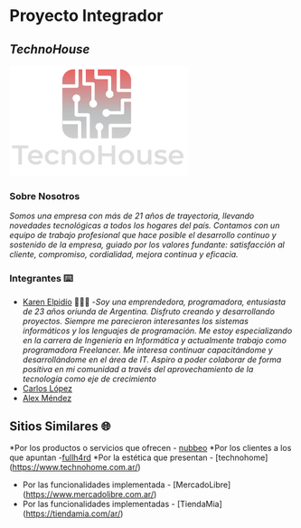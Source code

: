 # Proyecto Integrador  
## ***TechnoHouse*** 
 ![Alt Text](https://raw.githubusercontent.com/Alexus167/grupo_2_technoHouse/main/Logo_.png)

###  Sobre  Nosotros
_Somos una empresa con más de 21 años de trayectoria, llevando novedades tecnológicas a todos los hogares del país. Contamos con un equipo de trabajo profesional que hace posible el desarrollo continuo y sostenido de la empresa, guiado por los valores fundante: satisfacción al cliente, compromiso, cordialidad, mejora continua y eficacia._

### Integrantes  ⌨️ 
- [Karen Elpidío](https://github.com/KarenElpidio) 👩🏾‍💻
-_Soy una emprendedora, programadora, entusiasta de 23 años oriunda de Argentina. Disfruto creando y desarrollando proyectos. Siempre me parecieron interesantes los sistemas informáticos y los lenguajes de programación. Me estoy especializando en la carrera de Ingeniería en Informática y actualmente trabajo como programadora Freelancer.
Me interesa continuar capacitándome y desarrollándome en el área de IT. Aspiro a poder colaborar de forma positiva en mi comunidad a través del aprovechamiento de la tecnología como eje de crecimiento_
- [Carlos López](https://github.com/karlos2312)
- [Alex Méndez](https://github.com/Alexus167)

##  Sitios Similares  🌐
    
*Por los productos o servicios que ofrecen - [nubbeo](https://www.nubbeo.com.ar/)
*Por los clientes a los que apuntan -[fullh4rd](https://www.fullh4rd.com.ar/)
*Por la estética que presentan - [technohome] (https://www.technohome.com.ar/)
*  Por las funcionalidades implementada - [MercadoLibre] (https://www.mercadolibre.com.ar/)
* Por las funcionalidades implementadas - [TiendaMia] (https://tiendamia.com/ar/)
